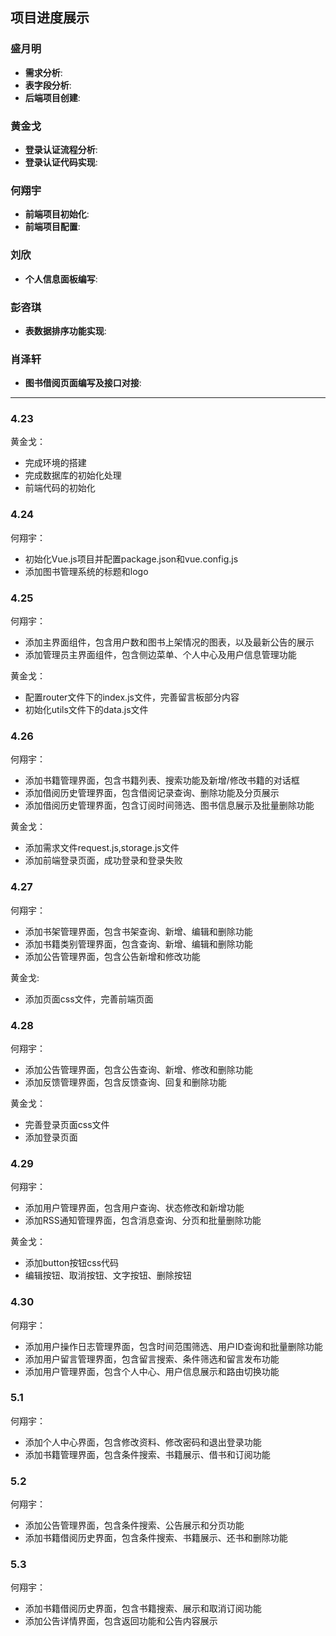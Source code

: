 ## 项目进度展示

### 盛月明
- **需求分析**: 
- **表字段分析**: 
- **后端项目创建**: 

### 黄金戈
- **登录认证流程分析**: 
- **登录认证代码实现**: 

### 何翔宇
- **前端项目初始化**: 
- **前端项目配置**: 

### 刘欣
- **个人信息面板编写**: 

### 彭咨琪
- **表数据排序功能实现**: 

### 肖泽轩
- **图书借阅页面编写及接口对接**: 

---
### 4.23
黄金戈：<br>
- 完成环境的搭建
- 完成数据库的初始化处理
- 前端代码的初始化

### 4.24
何翔宇：<br>
- 初始化Vue.js项目并配置package.json和vue.config.js
- 添加图书管理系统的标题和logo

### 4.25
何翔宇：<br>
- 添加主界面组件，包含用户数和图书上架情况的图表，以及最新公告的展示
- 添加管理员主界面组件，包含侧边菜单、个人中心及用户信息管理功能

黄金戈：<br>
- 配置router文件下的index.js文件，完善留言板部分内容
- 初始化utils文件下的data.js文件

### 4.26
何翔宇：<br>
- 添加书籍管理界面，包含书籍列表、搜索功能及新增/修改书籍的对话框
- 添加借阅历史管理界面，包含借阅记录查询、删除功能及分页展示
- 添加借阅历史管理界面，包含订阅时间筛选、图书信息展示及批量删除功能
  
黄金戈：<br>
- 添加需求文件request.js,storage.js文件
- 添加前端登录页面，成功登录和登录失败

### 4.27
何翔宇：<br>
- 添加书架管理界面，包含书架查询、新增、编辑和删除功能
- 添加书籍类别管理界面，包含查询、新增、编辑和删除功能
- 添加公告管理界面，包含公告新增和修改功能

黄金戈: <br>
- 添加页面css文件，完善前端页面


### 4.28
何翔宇：<br>
- 添加公告管理界面，包含公告查询、新增、修改和删除功能
- 添加反馈管理界面，包含反馈查询、回复和删除功能

黄金戈：<br>
- 完善登录页面css文件
- 添加登录页面

### 4.29
何翔宇：<br>
- 添加用户管理界面，包含用户查询、状态修改和新增功能
- 添加RSS通知管理界面，包含消息查询、分页和批量删除功能
  
黄金戈：<br>
- 添加button按钮css代码
- 编辑按钮、取消按钮、文字按钮、删除按钮

### 4.30
何翔宇：<br>
- 添加用户操作日志管理界面，包含时间范围筛选、用户ID查询和批量删除功能
- 添加用户留言管理界面，包含留言搜索、条件筛选和留言发布功能
- 添加用户管理界面，包含个人中心、用户信息展示和路由切换功能

### 5.1
何翔宇：<br>
- 添加个人中心界面，包含修改资料、修改密码和退出登录功能
- 添加书籍管理界面，包含条件搜索、书籍展示、借书和订阅功能

### 5.2
何翔宇：<br>
- 添加公告管理界面，包含条件搜索、公告展示和分页功能
- 添加书籍借阅历史界面，包含条件搜索、书籍展示、还书和删除功能

### 5.3
何翔宇：<br>
- 添加书籍借阅历史界面，包含书籍搜索、展示和取消订阅功能
- 添加公告详情界面，包含返回功能和公告内容展示